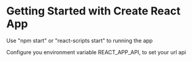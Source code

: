 # Getting Started with Create React App

Use "npm start" or "react-scripts start" to running the app

Configure you environment variable REACT_APP_API, to set your url api
